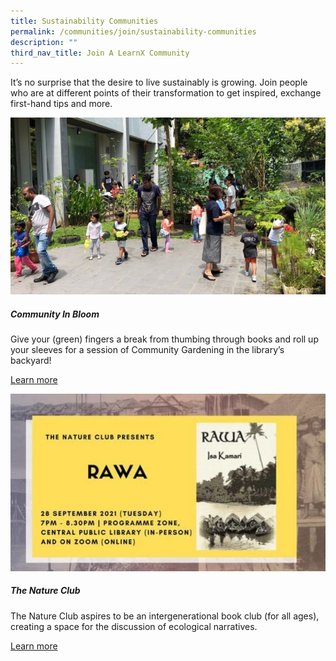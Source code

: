 ```yaml
---
title: Sustainability Communities
permalink: /communities/join/sustainability-communities
description: ""
third_nav_title: Join A LearnX Community
---
```

It’s no surprise that the desire to live sustainably is growing. Join people who are at different points of their transformation to get inspired, exchange first-hand tips and more.

<div class="row is-multiline">
  <div class="col is-half-tablet padding--bottom--lg">
    <img src="/images/communities-sustainbility-1.jpg" alt="Community In Bloom">
    <div class="project-title">
      <h5 class="margin--top--sm margin--bottom--sm"><b>Community In Bloom</b></h5>
      <p class="margin--top--sm margin--bottom--sm">Give your (green) fingers a break from thumbing through books and roll up your sleeves for a session of Community Gardening in the library’s backyard!</p>
      <p class="margin--top--sm margin--bottom--sm"><a href="#">Learn more</a></p>
    </div>
  </div>
  <div class="col is-half-tablet padding--bottom--lg">
    <img src="/images/communities-sustainbility-2.jpg" alt="The Nature Club">
    <div class="project-title">
      <h5 class="margin--top--sm margin--bottom--sm"><b>The Nature Club</b></h5>
      <p class="margin--top--sm margin--bottom--sm">The Nature Club aspires to be an intergenerational book club (for all ages), creating a space for the discussion of ecological narratives.</p>
      <p class="margin--top--sm margin--bottom--sm"><a href="#">Learn more</a></p>
    </div>
  </div>
</div>